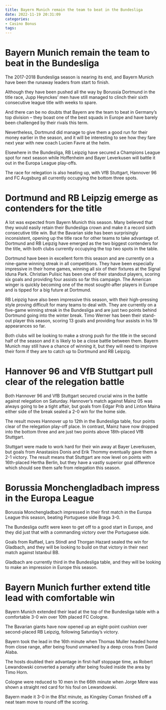 ```yaml
---
title: Bayern Munich remain the team to beat in the Bundesliga
date: 2022-11-19 20:31:09
categories:
- Casino Bonus
tags:
---
```



#  Bayern Munich remain the team to beat in the Bundesliga

The 2017-2018 Bundesliga season is nearing its end, and Bayern Munich have been the runaway leaders from start to finish.

Although they have been pushed all the way by Borussia Dortmund in the title race, Jupp Heynckes’ men have still managed to clinch their sixth consecutive league title with weeks to spare.

And there can be no doubts that Bayern are the team to beat in Germany’s top division – they boast one of the best squads in Europe and have barely been challenged by their rivals this term.

Nevertheless, Dortmund did manage to give them a good run for their money earlier in the season, and it will be interesting to see how they fare next year with new coach Lucien Favre at the helm.

Elsewhere in the Bundesliga, RB Leipzig have secured a Champions League spot for next season while Hoffenheim and Bayer Leverkusen will battle it out in the Europa League play-offs.

The race for relegation is also heating up, with VfB Stuttgart, Hannover 96 and FC Augsburg all currently occupying the bottom three spots.

#  Dortmund and RB Leipzig emerge as contenders for the title

A lot was expected from Bayern Munich this season. Many believed that they would easily retain their Bundesliga crown and make it a record sixth consecutive title win. But the Bavarian side has been surprisingly inconsistent, opening up the title race for other teams to take advantage of. Dortmund and RB Leipzig have emerged as the two biggest contenders for the title, with both clubs currently occupying the top two spots in the table.

Dortmund have been in excellent form this season and are currently on a nine-game winning streak in all competitions. They have been especially impressive in their home games, winning all six of their fixtures at the Signal Iduna Park. Christian Pulisic has been one of their standout players, scoring six goals and providing four assists so far this campaign. The American winger is quickly becoming one of the most sought-after players in Europe and is tipped for a big future at Dortmund.

RB Leipzig have also been impressive this season, with their high-pressing style proving difficult for many teams to deal with. They are currently on a five-game winning streak in the Bundesliga and are just two points behind Dortmund going into the winter break. Timo Werner has been their stand-out player this season, scoring 13 goals and providing four assists in his 19 appearances so far.

Both clubs will be looking to make a strong push for the title in the second half of the season and it is likely to be a close battle between them. Bayern Munich may still have a chance of winning it, but they will need to improve their form if they are to catch up to Dortmund and RB Leipzig.

#  Hannover 96 and VfB Stuttgart pull clear of the relegation battle




Both Hannover 96 and VfB Stuttgart secured crucial wins in the battle against relegation on Saturday. Hannover’s match against Mainz 05 was always going to be a tight affair, but goals from Edgar Prib and Linton Maina either side of the break sealed a 2-0 win for the home side.

The result moves Hannover up to 12th in the Bundesliga table, four points clear of the relegation play-off place. In contrast, Mainz have now dropped into the bottom three and are just two points above 18th-placed VfB Stuttgart.

Stuttgart were made to work hard for their win away at Bayer Leverkusen, but goals from Anastasios Donis and Erik Thommy eventually gave them a 2-1 victory. The result means that Stuttgart are now level on points with 16th-placed Hertha Berlin, but they have a vastly superior goal difference which should see them safe from relegation this season.

#  Borussia Monchengladbach impress in the Europa League

Borussia Monchengladbach impressed in their first match in the Europa League this season, beating Portuguese side Braga 3-0.

The Bundesliga outfit were keen to get off to a good start in Europe, and they did just that with a commanding victory over the Portuguese side.

 Goals from Raffael, Lars Stindl and Thorgan Hazard sealed the win for Gladbach, and they will be looking to build on that victory in their next match against Istanbul BB.

Gladbach are currently third in the Bundesliga table, and they will be looking to make an impression in Europe this season.

#  Bayern Munich further extend title lead with comfortable win

 Bayern Munich extended their lead at the top of the Bundesliga table with a comfortable 3-0 win over 10th placed FC Cologne.

The Bavarian giants have now opened up an eight-point cushion over second-placed RB Leipzig, following Saturday’s victory.

Bayern took the lead in the 16th minute when Thomas Muller headed home from close range, after being found unmarked by a deep cross from David Alaba.

The hosts doubled their advantage in first-half stoppage time, as Robert Lewandowski converted a penalty after being fouled inside the area by Timo Horn.

Cologne were reduced to 10 men in the 66th minute when Jorge Mere was shown a straight red card for his foul on Lewandowski.

Bayern made it 3-0 in the 81st minute, as Kingsley Coman finished off a neat team move to round off the scoring.